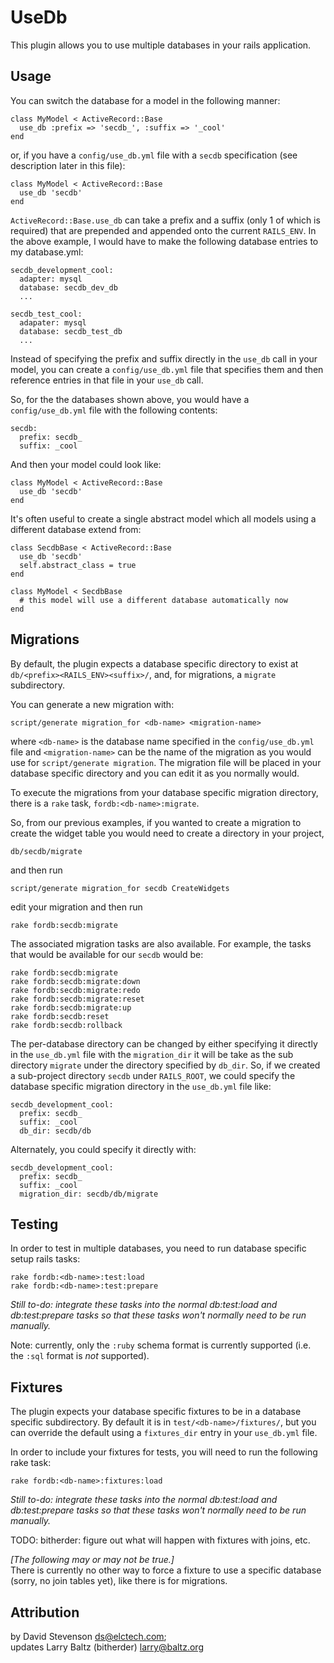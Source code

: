 UseDb
=====

This plugin allows you to use multiple databases in your rails application.  


Usage
-----

You can switch the database for a model in the following manner:

    class MyModel < ActiveRecord::Base
      use_db :prefix => 'secdb_', :suffix => '_cool'
    end

or, if you have a `config/use_db.yml` file with a `secdb` specification (see
description later in this file): 

    class MyModel < ActiveRecord::Base
      use_db 'secdb'
    end


`ActiveRecord::Base.use_db` can take a prefix and a suffix (only 1 of which is
required) that are prepended and appended onto the current `RAILS_ENV`. In
the above example, I would have to make the following database entries to my
database.yml:

    secdb_development_cool:
      adapter: mysql
      database: secdb_dev_db
      ...

    secdb_test_cool:
      adapater: mysql
      database: secdb_test_db
      ...

Instead of specifying the prefix and suffix directly in the `use_db` call in
your model, you can create a `config/use_db.yml` file that specifies them and
then reference entries in that file in your `use_db` call.

So, for the the databases shown above, you would have a `config/use_db.yml`
file with the following contents:

    secdb:
      prefix: secdb_
      suffix: _cool

And then your model could look like:

    class MyModel < ActiveRecord::Base
      use_db 'secdb'
    end

It's often useful to create a single abstract model which all models using a
different database extend from:

    class SecdbBase < ActiveRecord::Base
      use_db 'secdb'
      self.abstract_class = true
    end

    class MyModel < SecdbBase
      # this model will use a different database automatically now
    end


Migrations
----------

By default, the plugin expects a database specific directory to exist at
`db/<prefix><RAILS_ENV><suffix>/`, and, for migrations, a `migrate` 
subdirectory.

You can generate a new migration with:

    script/generate migration_for <db-name> <migration-name>

where `<db-name>` is the database name specified in the `config/use_db.yml`
file and `<migration-name>` can be the name of the migration as you would use
for `script/generate migration`. The migration file will be placed in your
database specific directory and you can edit it as you normally would.

To execute the migrations from your database specific migration directory, 
there is a `rake` task, `fordb:<db-name>:migrate`.

So, from our previous examples, if you wanted to create a migration to create
the widget table you would need to create a directory in your
project, 

    db/secdb/migrate

and then run 

    script/generate migration_for secdb CreateWidgets

edit your migration and then run

    rake fordb:secdb:migrate

The associated migration tasks are also available.  For example, the tasks
that would be available for our `secdb` would be:

    rake fordb:secdb:migrate
    rake fordb:secdb:migrate:down
    rake fordb:secdb:migrate:redo
    rake fordb:secdb:migrate:reset
    rake fordb:secdb:migrate:up
    rake fordb:secdb:reset
    rake fordb:secdb:rollback

The per-database directory can be changed by either specifying it directly
in the `use_db.yml` file with the `migration_dir` it will be take as the
sub directory `migrate` under the directory specified by `db_dir`.  So,
if we created a sub-project directory `secdb` under `RAILS_ROOT`, we could 
specify the database specific migration directory in the `use_db.yml` file
like:

    secdb_development_cool:
      prefix: secdb_
      suffix: _cool
      db_dir: secdb/db

Alternately, you could specify it directly with:

    secdb_development_cool:
      prefix: secdb_
      suffix: _cool
      migration_dir: secdb/db/migrate


Testing
-------

In order to test in multiple databases, you need to run database specific
setup rails tasks:

    rake fordb:<db-name>:test:load
    rake fordb:<db-name>:test:prepare

_Still to-do: integrate these tasks into the normal db:test:load and
db:test:prepare tasks so that these tasks won't normally need to be run
manually._

Note: currently, only the `:ruby` schema format is currently supported (i.e.
the `:sql` format is _not_ supported).

Fixtures
--------

The plugin expects your database specific fixtures to be in a database
specific subdirectory. By default it is in `test/<db-name>/fixtures/`,
but you can override the default using a `fixtures_dir` entry in your
`use_db.yml` file.

In order to include your fixtures for tests, you will need to run the
following rake task:

    rake fordb:<db-name>:fixtures:load

_Still to-do: integrate these tasks into the normal db:test:load and
db:test:prepare tasks so that these tasks won't normally need to be run
manually._

TODO: bitherder: figure out what will happen with fixtures with joins, etc.

_[The following may or may not be true.]_  
There is currently no other way to
force a fixture to use a specific database (sorry, no join tables yet), like
there is for migrations.


Attribution
-----------

by David Stevenson <ds@elctech.com>;  
updates Larry Baltz (bitherder) <larry@baltz.org>
